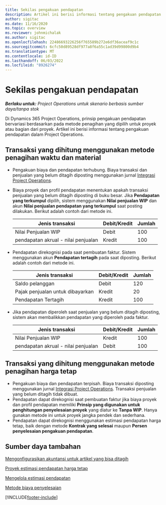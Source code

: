 ```yaml
---
title: Sekilas pengakuan pendapatan
description: Artikel ini berisi informasi tentang pengakuan pendapatan dalam Project Operations.
author: sigitac
ms.date: 11/16/2020
ms.topic: overview
ms.reviewer: johnmichalak
ms.author: sigitac
ms.openlocfilehash: 22486693226256f765589b272e6df36aceaf9c1c
ms.sourcegitcommit: 6cfc50d89528df977a8f6a55c1ad39d99800d9b4
ms.translationtype: MT
ms.contentlocale: id-ID
ms.lasthandoff: 06/03/2022
ms.locfileid: "8926274"
---
```

# <a name="revenue-recognition-overview"></a>Sekilas pengakuan pendapatan

_**Berlaku untuk:** Project Operations untuk skenario berbasis sumber daya/tanpa stok_

Di Dynamics 365 Project Operations, prinsip pengakuan pendapatan bervariasi berdasarkan pada metode penagihan yang dipilih untuk proyek atau bagian dari proyek. Artikel ini berisi informasi tentang pengakuan pendapatan dalam Project Operations.

## <a name="transactions-accounted-using-time-and-material-billing-method"></a>Transaksi yang dihitung menggunakan metode penagihan waktu dan material

- Pengakuan biaya dan pendapatan terhubung. Biaya transaksi dan penjualan yang belum ditagih diposting menggunakan jurnal [Integrasi Project Operations](../project-accounting/project-operations-integration-journal.md).
- Biaya proyek dan profil pendapatan menentukan apakah transaksi penjualan yang belum ditagih diposting di buku besar. Jika **Pendapatan yang terkumpul** dipilih, sistem menggunakan **Nilai penjualan WIP** dan akun **Nilai penjualan pendapatan yang terkumpul** saat posting dilakukan. Berikut adalah contoh dari metode ini.  

  | Jenis transaksi | Debit/Kredit | Jumlah |
  | --- | --- | --- |
  | Nilai Penjualan WIP | Debit | 100 |
  | pendapatan akrual - nilai penjualan | Kredit | 100 |

- Pendapatan direkognisi pada saat pembuatan faktur. Sistem menggunakan akun **Pendapatan tertagih** pada saat diposting. Berikut adalah contoh dari metode ini.  

  | Jenis transaksi | Debit/Kredit | Jumlah |
  | --- | --- | --- |
  | Saldo pelanggan | Debit | 120 |
  | Pajak penjualan untuk dibayarkan | Kredit | 20 |
  | Pendapatan Tertagih | Kredit | 100 |

- Jika pendapatan diperoleh saat penjualan yang belum ditagih diposting, sistem akan membalikkan pendapatan yang diperoleh pada faktur.

  | Jenis transaksi | Debit/Kredit | Jumlah |
  | --- | --- | --- |
  | Nilai Penjualan WIP | Kredit | 100 |
  | pendapatan akrual - nilai penjualan | Debit | 100 |

## <a name="transactions-accounted-using-the-fixed-price-billing-method"></a>Transaksi yang dihitung menggunakan metode penagihan harga tetap

- Pengakuan biaya dan pendapatan terpisah. Biaya transaksi diposting menggunakan jurnal [Integrasi Project Operations](../project-accounting/project-operations-integration-journal.md). Transaksi penjualan yang belum ditagih tidak dibuat.
- Pendapatan dapat direkognisi saat pembuatan faktur jika biaya proyek dan profil pendapatan memiliki **Prinsip yang digunakan untuk penghitungan penyelesaian proyek** yang diatur ke **Tanpa WIP**. Hanya gunakan metode ini untuk proyek jangka pendek dan sederhana.
- Pendapatan dapat direkognisi menggunakan estimasi pendapatan harga tetap, baik dengan metode **Kontrak yang selesai** maupun **Persen penyelesaian pengakuan pendapatan**.

## <a name="additional-resources"></a>Sumber daya tambahan
[Mengonfigurasikan akuntansi untuk artikel yang bisa ditagih](../project-accounting/configure-accounting-billable-projects.md)

[Proyek estimasi pendapatan harga tetap](rev-rec-percentage-completion-method.md)

[Mengelola estimasi pendapatan](rev-rec-completed-contract-method.md)

[Metode biaya penyelesaian](cost-complete-methods.md)


[!INCLUDE[footer-include](../includes/footer-banner.md)]